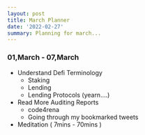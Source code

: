 ```yaml
---
layout: post
title: March Planner
date: '2022-02-27'
summary: Planning for march...
---
```



### 01,March - 07,March
- Understand Defi Terminology
	- Staking
	- Lending
	- Lending Protocols (yearn....)
- Read More Auditing Reports
	- code4rena
	- Going through my bookmarked tweets
- Meditation ( 7mins - 70mins )
